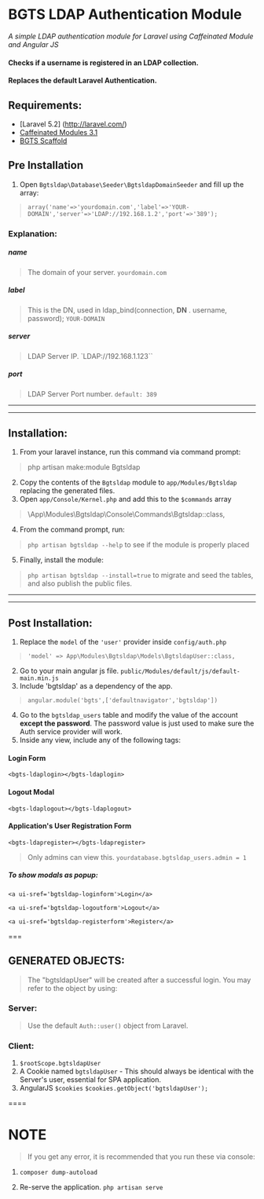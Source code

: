 # BGTS LDAP Authentication Module
_A simple LDAP authentication module for Laravel using Caffeinated Module and Angular JS_
#### Checks if a username is registered in an LDAP collection.
#### Replaces the default Laravel Authentication.

## Requirements:
* [Laravel 5.2] (http://laravel.com/)
* [Caffeinated Modules 3.1](https://github.com/caffeinated/modules)
* [BGTS Scaffold](https://github.com/Jaronloch2/BGTS-Scaffold)

## Pre Installation
1. Open `Bgtsldap\Database\Seeder\BgtsldapDomainSeeder` and fill up the array:
> `array('name'=>'yourdomain.com','label'=>'YOUR-DOMAIN','server'=>'LDAP://192.168.1.2','port'=>'389');`

### Explanation:

##### name
> The domain of your server. `yourdomain.com`
##### label
> This is the DN, used in ldap_bind(connection, **DN** . username, password); `YOUR-DOMAIN`
##### server
> LDAP Server IP. `LDAP://192.168.1.123``
##### port
> LDAP Server Port number. `default: 389`
>
***
***

## Installation:
1. From your laravel instance, run this command via command prompt:

> php artisan make:module Bgtsldap

2. Copy the contents of the `Bgtsldap` module to `app/Modules/Bgtsldap` replacing the generated files.
3. Open `app/Console/Kernel.php` and add this to the `$commands` array

> \App\Modules\Bgtsldap\Console\Commands\Bgtsldap::class,

4. From the command prompt, run:

> `php artisan bgtsldap --help` to see if the module is properly placed

5. Finally, install the module:

> `php artisan bgtsldap --install=true` to migrate and seed the tables, and also publish the public files.

***
***

## Post Installation:
1. Replace the `model` of the `'user'` provider inside `config/auth.php`
> `'model' => App\Modules\Bgtsldap\Models\BgtsldapUser::class,`
2. Go to your main angular js file. `public/Modules/default/js/default-main.min.js`
3. Include 'bgtsldap' as a dependency of the app.
> `angular.module('bgts',['defaultnavigator','bgtsldap'])`
4. Go to the `bgtsldap_users` table and modify the value of the account **except the password**. The password value is just used to make sure the Auth service provider will work.
5. Inside any view, include any of the following tags:

#### Login Form
`<bgts-ldaplogin></bgts-ldaplogin>`

#### Logout Modal
`<bgts-ldaplogout></bgts-ldaplogout>`

#### Application's User Registration Form
`<bgts-ldapregister></bgts-ldapregister>`
> Only admins can view this.
`yourdatabase.bgtsldap_users.admin = 1`

##### To show modals as popup:
`<a ui-sref='bgtsldap-loginform'>Login</a>`

`<a ui-sref='bgtsldap-logoutform'>Logout</a>`

`<a ui-sref='bgtsldap-registerform'>Register</a>`

===

## GENERATED OBJECTS:
> The "bgtsldapUser" will be created after a successful login.
> You may refer to the object by using:

### Server:
> Use the default `Auth::user()` object from Laravel.

### Client:
1. `$rootScope.bgtsldapUser`
2. A Cookie named `bgtsldapUser` - This should always be identical with the Server's user, essential for SPA application.
3. AngularJS `$cookies` `$cookies.getObject('bgtsldapUser');`

====

# NOTE
> If you get any error, it is recommended that you run these via console:

1. `composer dump-autoload`

2. Re-serve the application. `php artisan serve`





